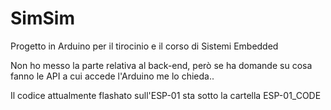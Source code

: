 # SimSim
Progetto in Arduino per il tirocinio e il corso di Sistemi Embedded 

Non ho messo la parte relativa al back-end, però se ha domande su cosa fanno
le API a cui accede l'Arduino me lo chieda..

Il codice attualmente flashato sull'ESP-01 sta sotto la cartella ESP-01_CODE
